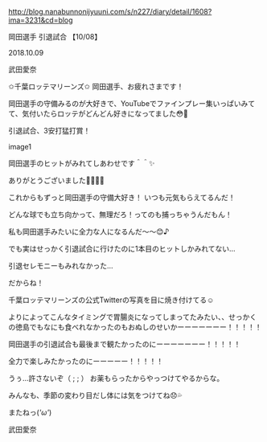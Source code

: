http://blog.nanabunnonijyuuni.com/s/n227/diary/detail/1608?ima=3231&cd=blog






岡田選手 引退試合 【10/08】

2018.10.09

武田愛奈




✩︎千葉ロッテマリーンズ✩︎
岡田選手、お疲れさまです！




岡田選手の守備みるのが大好きで、YouTubeでファインプレー集いっぱいみてて、気付いたらロッテがどんどん好きになってました😳💓









引退試合、3安打猛打賞！

image1









岡田選手のヒットがみれてしあわせです＾＾✨










ありがとうございました🙌🏻🌈💓











これからもずっと岡田選手の守備大好き！
いつも元気もらえてるんだ！


どんな球でも立ち向かって、無理だろ！ってのも捕っちゃうんだもん！


私も岡田選手みたいに全力な人になるんだ〜〜😊♪















でも実はせっかく引退試合に行けたのに1本目のヒットしかみれてない…

引退セレモニーもみれなかった…







だからね！

千葉ロッテマリーンズの公式Twitterの写真を目に焼き付けてる☺︎















よりによってこんなタイミングで胃腸炎になってしまってたみたい、、せっかくの徳島でもなにも食べれなかったのもおぬしのせいかーーーーーーー！！！！！


岡田選手の引退試合も最後まで観たかったのにーーーーーーー！！！！！


全力で楽しみたかったのにーーーーー！！！！！









うぅ…許さないぞ（ ; ; ）
お薬もらったからやっつけてやるからな。








みんなも、季節の変わり目だし体には気をつけてね😞💦






またねっ(*'ω'*)

武田愛奈 